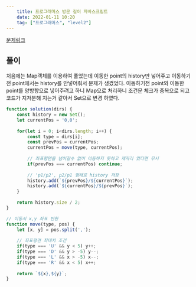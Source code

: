 ```yaml
---
    title: 프로그래머스 방문 길이 자바스크립트
    date: 2022-01-11 10:20
    tag: ["프로그래머스", "level2"]
---
```


[문제링크](https://programmers.co.kr/learn/courses/30/lessons/49994)

## 풀이
처음에는 Map객체를 이용하여 풀었는데 이동한 point의 history만 넣어주고 이동하기전 point에서는 history를 안넣어줘서 문제가 생겼었다.
이동하기전 point와 이동한 point를 양방향으로 넣어주려고 하니 Map으로 처리하니 조건문 체크가 중복으로 되고 코드가 지저분해 지는거 같아서 Set으로 변경 하였다.
```javascript
function solution(dirs) {
    const history = new Set();
    let currentPos = '0,0';
    
    for(let i = 0; i<dirs.length; i++) {
        const type = dirs[i];
        const prevPos = currentPos;
        currentPos = move(type, currentPos);
        
        // 좌표평면을 넘어갈수 없어 이동하지 못하고 제자리 였다면 무시
        if(prevPos === currentPos) continue;
        
        // 'p1/p2', p2/p1 형태로 history 저장
        history.add(`${prevPos}/${currentPos}`);
        history.add(`${currentPos}/${prevPos}`);
    }
    
    return history.size / 2;
}

// 이동시 x,y 좌표 반환
function move(type, pos) {
    let [x, y] = pos.split(',');
    
    // 좌표평면 최대치 조건
    if(type === 'U' && y < 5) y++;
    if(type === 'D' && y > -5) y--;
    if(type === 'L' && x > -5) x--;
    if(type === 'R' && x < 5) x++;
    
    return `${x},${y}`;
}
```